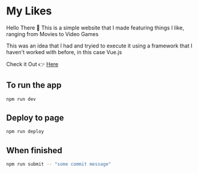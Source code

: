 # My Likes
Hello There :wave:
This is a simple website that I made featuring things I like, ranging from Movies to Video Games

This was an idea that I had and tryied to execute it using a framework that I haven't worked with before, in this case Vue.js

Check it Out :point_right: [Here](https://bgarrido7.github.io/my-likes/)

## To run the app

```bash
npm run dev
```

## Deploy to page

```bash
npm run deploy
```


## When finished

```bash
npm run submit -- "some commit message"
```
